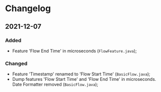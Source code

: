 # Changelog

## 2021-12-07
### Added
- Feature 'Flow End Time' in microseconds (`FlowFeature.java`);

### Changed
- Feature 'Timestamp' renamed to 'Flow Start Time' (`BasicFlow.java`);
- Dump features 'Flow Start Time' and 'Flow End Time' in microseconds. Date Formatter removed (`BasicFlow.java`);
